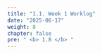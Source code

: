 ```yaml
---
title: "1.1. Week 1 Worklog"
date: "2025-06-17"
weight: 8
chapter: false
pre: " <b> 1.8 </b> "
---
```

